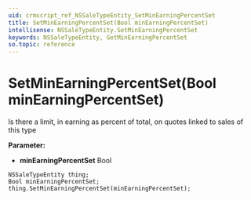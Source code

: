 ```yaml
---
uid: crmscript_ref_NSSaleTypeEntity_SetMinEarningPercentSet
title: SetMinEarningPercentSet(Bool minEarningPercentSet)
intellisense: NSSaleTypeEntity.SetMinEarningPercentSet
keywords: NSSaleTypeEntity, GetMinEarningPercentSet
so.topic: reference
---
```


# SetMinEarningPercentSet(Bool minEarningPercentSet)

Is there a limit, in earning as percent of total, on quotes linked to sales of this type

**Parameter:** 
 - **minEarningPercentSet** Bool

```crmscript
NSSaleTypeEntity thing;
Bool minEarningPercentSet;
thing.SetMinEarningPercentSet(minEarningPercentSet);
```

